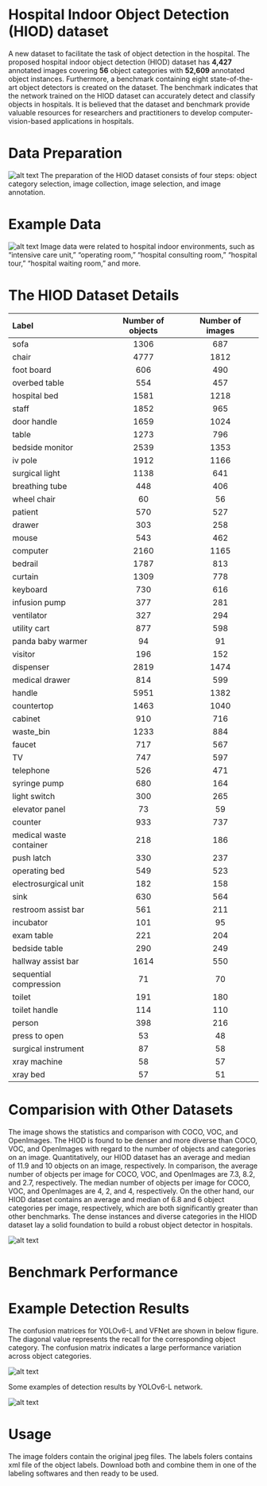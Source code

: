 # Hospital Indoor Object Detection (HIOD) dataset

A new dataset to facilitate the task of
object detection in the hospital. The proposed
hospital indoor object detection (HIOD) dataset has **4,427** annotated images covering **56** object
categories with **52,609** annotated object instances. Furthermore, a benchmark containing eight
state-of-the-art object detectors is created on the dataset. The benchmark indicates that the network
trained on the HIOD dataset can accurately detect and classify objects in hospitals. It is believed that
the dataset and benchmark provide valuable resources for researchers and practitioners to develop
computer-vision-based applications in hospitals.

# Data Preparation

![alt text](https://github.com/Wangmmstar/Hospital_Scene_Data/blob/main/readme/dataset_preparation.png?raw=true)
The preparation of the HIOD dataset consists of four steps: object
category selection, image collection, image selection, and image annotation.

# Example Data

![alt text](https://github.com/Wangmmstar/Hospital_Scene_Data/blob/main/readme/example_indoor_scenes.png?raw=true)
Image data were related to hospital
indoor environments, such as “intensive care unit,” “operating room,” “hospital consulting room,”
“hospital tour,” “hospital waiting room,” and more.

# The HIOD Dataset Details 

| Label        | Number of objects       | Number of images         |
| :---         |     :-----:               |     :-----:                | 
| sofa         | 1306              | 687    |
| chair        | 4777              | 1812     |
| foot board   | 606               | 490     |
| overbed table| 554              | 457     |
| hospital bed | 1581       | 1218     |
| staff        | 1852       | 965      |
| door handle  | 1659      | 1024     |
| table        | 1273      | 796     |
| bedside monitor| 2539       | 1353     |
| iv pole      | 1912      | 1166     |
| surgical light| 1138      | 641     |
| breathing tube| 448       | 406      |
| wheel chair  | 60       | 56     |
| patient      | 570      | 527     |
| drawer       | 303       | 258     |
| mouse        | 543      | 462     |
| computer     | 2160     | 1165    |
| bedrail      | 1787     | 813    |
| curtain      | 1309     | 778    |
| keyboard     | 730     | 616    |
| infusion pump| 377     | 281    |
| ventilator   | 327     | 294    |
| utility cart | 877     | 598    |
| panda baby warmer | 94 | 91    |
| visitor      | 196     | 152    |
| dispenser    | 2819     | 1474    |
| medical drawer| 814      | 599     |
| handle       | 5951     | 1382    |
| countertop   | 1463      | 1040    |
| cabinet      | 910     | 716    |
| waste_bin    | 1233     | 884    |
| faucet       | 717     | 567    |
| TV           | 747      | 597    |
| telephone    | 526     | 471    |
| syringe pump | 680     | 164    |
| light switch | 300      | 265    |
| elevator panel | 73      | 59    |
| counter      | 933      | 737    |
| medical waste container | 218  | 186    |
| push latch   | 330      | 237    |
|  operating bed | 549     | 523    |
| electrosurgical unit | 182 | 158    |
| sink         | 630     | 564    |
| restroom assist bar | 561 | 211    |
| incubator    | 101     | 95    |
| exam table   | 221     | 204    |
| bedside table | 290     | 249    |
| hallway assist bar| 1614 | 550    |
| sequential compression | 71 | 70    |
| toilet       | 191     | 180    |
| toilet handle| 114     | 110    |
| person       | 398     | 216    |
| press to open | 53     | 48    |
| surgical instrument | 87 | 58    |
| xray machine | 58      | 57    |
| xray bed     | 57     | 51    |


# Comparision with Other Datasets

The image shows the statistics and comparison with COCO, VOC, and OpenImages. The HIOD is found to be denser and more diverse than COCO,
VOC, and OpenImages with regard to the number of objects and categories on an image. Quantitatively, our HIOD dataset has an average and median of 11.9 and 10 objects on an image, respectively. In comparison, the average number of objects per image for COCO, VOC, and OpenImages are 7.3, 8.2, and 2.7, respectively. The median number of objects per image for
COCO, VOC, and OpenImages are 4, 2, and 4, respectively. On the other hand, our HIOD dataset
contains an average and median of 6.8 and 6 object categories per image, respectively, which are
both significantly greater than other benchmarks. The dense instances and diverse categories in the
HIOD dataset lay a solid foundation to build a robust object detector in hospitals.

![alt text](https://github.com/Wangmmstar/Hospital_Scene_Data/blob/main/readme/dataset_comparasion.png?raw=true)

# Benchmark Performance


# Example Detection Results

The confusion matrices for YOLOv6-L and VFNet are shown in below figure. The diagonal value
represents the recall for the corresponding object category. The confusion matrix indicates a large
performance variation across object categories.

![alt text](https://github.com/Wangmmstar/Hospital_Scene_Data/blob/main/readme/confusion_matrix.png?raw=true)

Some examples of detection results by YOLOv6-L network.

![alt text](https://github.com/Wangmmstar/Hospital_Scene_Data/blob/main/readme/yoloV6L_results.png?raw=true)

# Usage

The image folders contain the original jpeg files. The labels folers contains xml file of the object labels. Download both and combine them in one of the labeling softwares and then ready to be used. 

